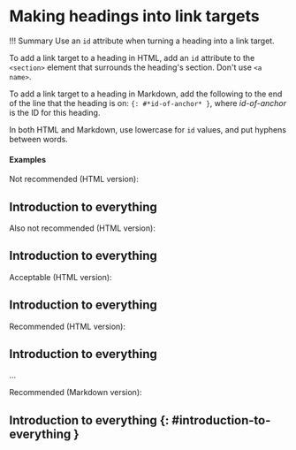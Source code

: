 # **Making headings into link targets**

!!! Summary 
    Use an `id` attribute when turning a heading into a link target.

To add a link target to a heading in HTML, add an `id` attribute to the `<section>` element that surrounds the heading's section. Don't use `<a name>`.

To add a link target to a heading in Markdown, add the following to the end of the line that the heading is on: `{: #*id-of-anchor* }`, where *id-of-anchor* is the ID for this heading.

In both HTML and Markdown, use lowercase for `id` values, and put hyphens between words.

#### **Examples**

Not recommended (HTML version):

<h2><a name="Introduction_To_Everything">Introduction to everything</a></h2>

Also not recommended (HTML version):

<a name="Introduction_To_Everything"></a>
<h2>Introduction to everything</h2>

Acceptable (HTML version):

<h2 id="introduction-to-everything">Introduction to everything</h2>

Recommended (HTML version):

<section id="introduction-to-everything">
<h2>Introduction to everything</h2>
...
</section>

Recommended (Markdown version):

## Introduction to everything {: #introduction-to-everything }